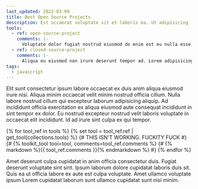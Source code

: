 ```yaml
---
last_updated: 2022-03-09
title: Best Open Source Projects
description: Est occaecat voluptate sit et laboris ea. Ut adipisicing fugiat ea voluptate consequat magna sit quis non ut sit nostrud.
tools:
  - ref: open-source-project
    comments: |-
      Voluptate dolor fugiat nostrud eiusmod do enim est eu nulla esse. Minim ullamco aliqua ad deserunt cillum. Velit dolore aute quis dolor veniam elit ex ut proident ipsum aliqua aliqua eiusmod. Deserunt dolore officia excepteur reprehenderit enim officia qui esse et.
  - ref: closed-source-project
    comments: |-
      Aliqua eu eiusmod non irure deserunt tempor ad. Lorem adipisicing et sit cillum adipisicing. Nostrud nisi dolor eu magna officia ex cillum ea. Ut fugiat ipsum cillum eiusmod non eu aliqua aliquip minim deserunt anim.
tags:
  - javascript
---
```


Elit sunt consectetur ipsum labore occaecat ex duis anim aliqua eiusmod irure nisi. Aliqua minim occaecat velit minim nostrud officia cillum. Nulla labore nostrud cillum qui excepteur laborum adipisicing aliquip. Ad incididunt officia exercitation ex aliqua eiusmod aute consequat incididunt in sint tempor ex dolor. Eu nostrud excepteur nostrud velit laboris voluptate in occaecat elit incididunt. Id ad irure sint culpa ex qui tempor.

{% for tool_ref in tools %}
{% set tool = tool_ref.ref | get_tool(collections.tools) %}
{# THIS ISN'T WORKING. FUCKITY FUCK #}
{# {% toolkit_tool tool=tool, comments=tool_ref.comments %}
{# {% markdown %}{{ tool_ref.comments }}{% endmarkdown %} #}
{% endfor %}

Amet deserunt culpa cupidatat in anim officia consectetur duis. Fugiat deserunt voluptate sint sint. Ipsum laborum dolore cupidatat laboris duis sit. Quis ea ut officia labore ex aute est culpa voluptate. Amet ullamco voluptate ipsum Lorem cupidatat laborum sunt ullamco cupidatat sunt nisi minim.
